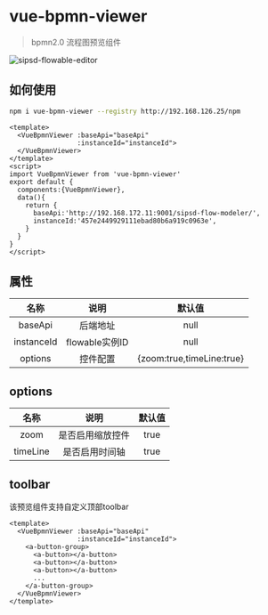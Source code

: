 # vue-bpmn-viewer 
> bpmn2.0 流程图预览组件

![sipsd-flowable-editor](http://192.168.126.25/codimd/uploads/upload_f0ef46f14bf612accf91fbd19f8875d6.png)

## 如何使用
``` bash
npm i vue-bpmn-viewer --registry http://192.168.126.25/npm
```

```vue
<template>
  <VueBpmnViewer :baseApi="baseApi"
                 :instanceId="instanceId">
  </VueBpmnViewer>
</template>
<script>
import VueBpmnViewer from 'vue-bpmn-viewer'
export default {
  components:{VueBpmnViewer},
  data(){
    return {
      baseApi:'http://192.168.172.11:9001/sipsd-flow-modeler/',
      instanceId:'457e2449929111ebad80b6a919c0963e',
    }
  }
}
</script>
```
## 属性
|名称|说明|默认值|
|:---:|:---:|:---:|
|baseApi|后端地址|null|
|instanceId|flowable实例ID|null|
|options|控件配置|{zoom:true,timeLine:true}|

## options
|名称|说明|默认值|
|:---:|:---:|:---:|
|zoom|是否启用缩放控件|true|
|timeLine|是否启用时间轴|true|

## toolbar
该预览组件支持自定义顶部toolbar
```vue
<template>
  <VueBpmnViewer :baseApi="baseApi"
                 :instanceId="instanceId">
    <a-button-group>
      <a-button></a-button>
      <a-button></a-button>
      <a-button></a-button>
      ...
    </a-button-group>
  </VueBpmnViewer>
</template>
```
